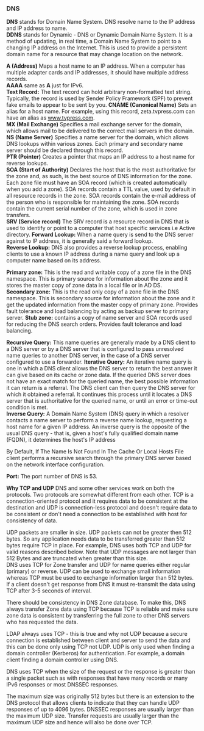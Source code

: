 ### DNS

**DNS** stands for Domain Name System. DNS resolve name to the IP address and IP address to name.  
**DDNS** stands for Dynamic - DNS or Dynamic Domain Name System. It is a method of updating, in real time, a Domain Name 
System to point to a changing IP address on the Internet. This is used to provide a persistent domain name 
for a resource that may change location on the network.

**A (Address)** Maps a host name to an IP address. When a computer has multiple adapter cards and IP addresses,
 it should have multiple address records.  
**AAAA** same as **A** just for IPv6.  
**Text Record:** The text record can hold arbitrary non-formatted text string. Typically, the record is used
by Sender Policy Framework (SPF) to prevent fake emails to appear to be sent by you.
**CNAME (Canonical Name)** Sets an alias for a host name. For example, using this record, zeta.tvpress.com can have
 an alias as www.tvpress.com.  
**MX (Mail Exchange)** Specifies a mail exchange server for the domain, which allows mail to be delivered
 to the correct mail servers in the domain.  
**NS (Name Server)** Specifies a name server for the domain, which allows DNS lookups within various zones.
 Each primary and secondary name server should be declared through this record.  
**PTR (Pointer)** Creates a pointer that maps an IP address to a host name for reverse lookups.  
**SOA (Start of Authority)** Declares the host that is the most authoritative for the zone and, as such,
is the best source of DNS information for the zone. Each zone file must have an SOA record
(which is created automatically when you add a zone).
SOA records contain a TTL value, used by default in all resource records in the zone. 
SOA records contain the e-mail address of the person who is responsible for maintaining the zone. 
SOA records contain the current serial number of the zone, which is used in zone transfers.  
**SRV (Service record)** The SRV record is a resource record in DNS that is used to identify or point
 to a computer that host specific services i.e Active directory.
**Forward Lookup:** When a name query is send to the DNS server against to IP address, it is generally said
 a forward lookup.  
**Reverse Lookup:** DNS also provides a reverse lookup process,
 enabling clients to use a known IP address during a name query and look up a computer name based on its address. 
  
**Primary zone:** This is the read and writable copy of a zone file in the DNS namespace. This is primary source
 for information about the zone and it stores the master copy of zone data in a local file or in AD DS.   
**Secondary zone:** This is the read only copy of a zone file in the DNS namespace. This is secondary source
 for information about the zone and it get the updated information from the master copy of primary zone.
Provides fault tolerance and load balancing by acting as backup server to primary server.
**Stub zone:** contains a copy of name server and SOA records used for reducing the DNS search orders. 
Provides fault tolerance and load balancing.

**Recursive Query:** This name queries are generally made by a DNS client to a DNS server or by a DNS server that
is configured to pass unresolved name queries to another DNS server, in the case of a DNS server configured
to use a forwarder.
**Iterative Query:** An iterative name query is one in which a DNS client allows the DNS server to return
the best answer it can give based on its cache or zone data. If the queried DNS server does not have an exact match
for the queried name, the best possible information it can return is a referral.
The DNS client can then query the DNS server for which it obtained a referral. 
It continues this process until it locates a DNS server that is authoritative for the queried name, 
or until an error or time-out condition is met.  
**Inverse Query:** A Domain Name System (DNS) query in which a resolver contacts a name server to perform a reverse 
name lookup, requesting a host name for a given IP address. An inverse query is the opposite of the usual DNS 
query - that is, given a host's fully qualified domain name (FQDN), it determines the host's IP address

By Default, If The Name Is Not Found In The Cache Or Local Hosts File client performs a recursive search
through the primary DNS server based on the network interface configuration.

**Port:** The port number of DNS is 53.

**Why TCP and UDP**
DNS and some other services work on both the protocols. Two protocols are somewhat different from each other. 
TCP is a connection-oriented protocol and it requires data to be consistent 
at the destination and UDP is connection-less protocol and doesn't require data to be consistent or don't need 
a connection to be established with host for consistency of data.
 
UDP packets are smaller in size. UDP packets can not be greater then 512 bytes. So any application needs data to be 
transferred greater than 512 bytes require TCP in place. For example, DNS uses both TCP and UDP for valid reasons 
described below. Note that UDP messages are not larger than 512 Bytes and are truncated when greater than this size.  
DNS uses TCP for Zone transfer and UDP for name queries either regular (primary) or reverse. UDP can be used to exchange
small information whereas TCP must be used to exchange information larger than 512 bytes. If a client doesn't get 
response from DNS it must re-transmit the data using TCP after 3-5 seconds of interval.
 
There should be consistency in DNS Zone database. To make this, DNS always transfer Zone data using TCP because TCP 
is reliable and make sure zone data is consistent by transferring the full zone to other DNS servers who 
has requested the data.
 
LDAP always uses TCP - this is true and why not UDP because a secure connection is established between client and server
to send the data and this can be done only using TCP not UDP. UDP is only used when finding a domain controller 
(Kerberos) for authentication. For example, a domain client finding a domain controller using DNS.

DNS uses TCP when the size of the request or the response is greater than a single packet such as with responses 
that have many records or many IPv6 responses or most DNSSEC responses.

The maximum size was originally 512 bytes but there is an extension to the DNS protocol that allows clients to indicate 
that they can handle UDP responses of up to 4096 bytes.
DNSSEC responses are usually larger than the maximum UDP size.
Transfer requests are usually larger than the maximum UDP size and hence will also be done over TCP.